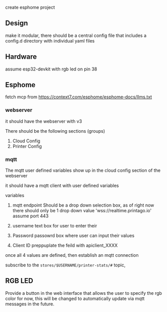 create esphome project

## Design
make it modular, there should be a central config file that includes a config.d directory with individual yaml files

## Hardware

assume esp32-devkit with rgb led on pin 38


## Esphome

fetch mcp from https://context7.com/esphome/esphome-docs/llms.txt

### webserver
it should have the webserver with v3

There should be the following sections (groups)
1. Cloud Config
2. Printer Config

### mqtt
The mqtt user defined variables show up in the cloud config section of the webserver

it should have a mqtt client with user defined variables

variables
1. mqtt endpoint
Should be a drop down selection box, as of right now there should only be 1 drop down value 'wss://realtime.printago.io'
assume port 443

2. username
text box for user to enter their 

3. Password
passowrd box where user can input their values

4. Client ID
preppuplate the feild with apiclient_XXXX

once all 4 values are defined, then establish an mqtt connection

subscribe to the `stores/$USERNAME/printer-stats/#` topic,

## RGB LED

Provide a button in the web interface that allows the user to specify the rgb color for now, this will be changed to automatically update via mqtt messages in the future. 